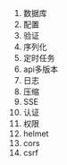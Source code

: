 1. 数据库
2. 配置
3. 验证
4. 序列化
5. 定时任务
6. api多版本
7. 日志
8. 压缩
9. SSE
10. 认证
11. 权限
12. helmet
13. cors
14. csrf
